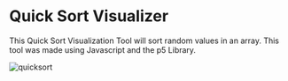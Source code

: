 # Quick Sort Visualizer

This Quick Sort Visualization Tool will sort random values in an array. This tool was made using Javascript and the p5 Library.

![quicksort](https://media.giphy.com/media/khFzpSPQNCwzzmvoI6/giphy.gif)
